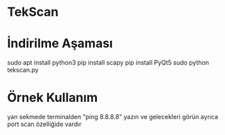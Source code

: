 # TekScan

# İndirilme Aşaması
sudo apt install python3
pip install scapy
pip install PyQt5
sudo python tekscan.py

# Örnek Kullanım
yan sekmede terminalden "ping 8.8.8.8" yazın ve gelecekleri görün ayrıca port scan özelliğide vardır
